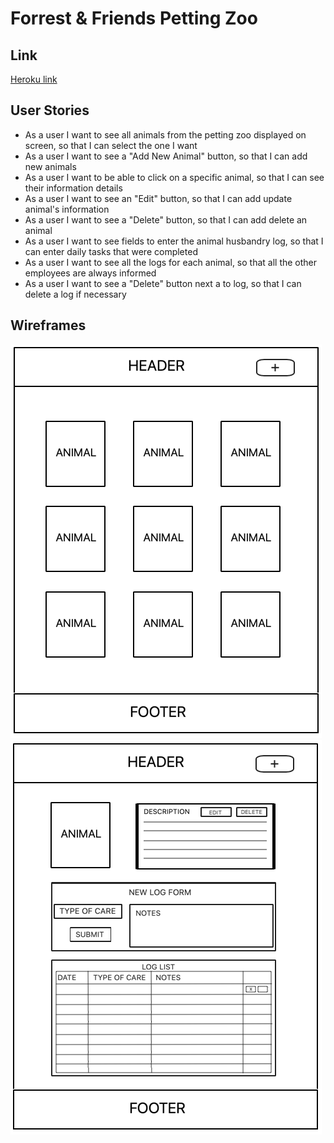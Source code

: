 # Forrest & Friends Petting Zoo

## Link

[Heroku link](https://crud-petting-zoo.herokuapp.com)

## User Stories

- As a user I want to see all animals from the petting zoo displayed on screen, so that I can select the one I want
- As a user I want to see a "Add New Animal" button, so that I can add new animals
- As a user I want to be able to click on a specific animal, so that I can see their information details
- As a user I want to see an "Edit" button, so that I can add update animal's information
- As a user I want to see a "Delete" button, so that I can add delete an animal
- As a user I want to see fields to enter the animal husbandry log, so that I can enter daily tasks that were completed
- As a user I want to see all the logs for each animal, so that all the other employees are always informed
- As a user I want to see a "Delete" button next a to log, so that I can delete a log if necessary

## Wireframes

![Main Page](./public/Wireframe-Main-Page.png)
![Show Animal Page](./public/Wireframe-ShowAnimal-Page.png)
